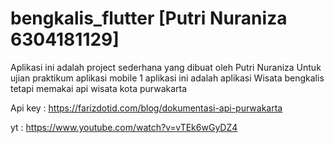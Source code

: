 # bengkalis_flutter [Putri Nuraniza 6304181129]
Aplikasi ini adalah project sederhana yang dibuat oleh Putri Nuraniza Untuk ujian praktikum aplikasi mobile 1
aplikasi ini adalah aplikasi Wisata bengkalis tetapi memakai api wisata kota purwakarta

Api key : https://farizdotid.com/blog/dokumentasi-api-purwakarta

yt : https://www.youtube.com/watch?v=vTEk6wGyDZ4
